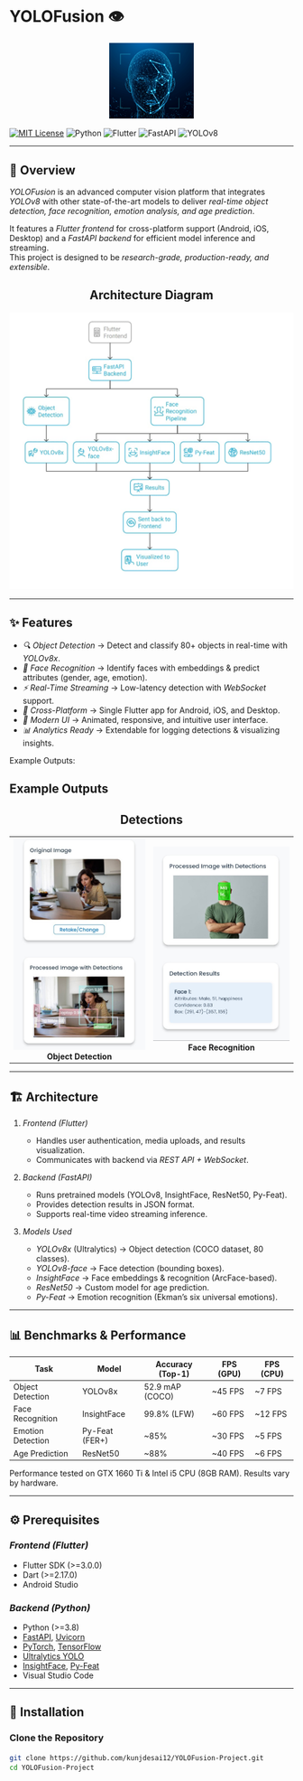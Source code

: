 # YOLOFusion 👁️  

<p align="center">
  <img src="Docs/logo.png" alt="Logo" width="150">
</p>

<!-- <h1 align="center">YOLOFusion Project</h1> -->

[![MIT License](https://img.shields.io/badge/License-MIT-green.svg)](LICENSE)
![Python](https://img.shields.io/badge/Python-3.8+-blue.svg)
![Flutter](https://img.shields.io/badge/Flutter-3.0+-blue.svg)
![FastAPI](https://img.shields.io/badge/FastAPI-0.95+-teal.svg)
![YOLOv8](https://img.shields.io/badge/YOLOv8-Object%20Detection-red.svg)

---

## 📝 Overview  
*YOLOFusion* is an advanced computer vision platform that integrates *YOLOv8* with other state-of-the-art models to deliver *real-time object detection, face recognition, emotion analysis, and age prediction*.  

It features a *Flutter frontend* for cross-platform support (Android, iOS, Desktop) and a *FastAPI backend* for efficient model inference and streaming.  
This project is designed to be *research-grade, production-ready, and extensible*.  
<h2 align="center">Architecture Diagram</h2>
<p align="center">
  <img src="Docs/Architecture.jpg" alt="Architecture" width="600"/>
</p>

---

## ✨ Features  

- *🔍 Object Detection* → Detect and classify 80+ objects in real-time with *YOLOv8x*.  
- *👤 Face Recognition* → Identify faces with embeddings & predict attributes (gender, age, emotion).  
- *⚡ Real-Time Streaming* → Low-latency detection with *WebSocket* support.  
- *📱 Cross-Platform* → Single Flutter app for Android, iOS, and Desktop.  
- *🎨 Modern UI* → Animated, responsive, and intuitive user interface.  
- *📊 Analytics Ready* → Extendable for logging detections & visualizing insights.  

Example Outputs:  
## Example Outputs  

<h2 align="center">Detections</h2>

<p align="center">
  <table>
    <tr>
      <td align="center">
        <img src="Docs/Object_Detection1.jpg" alt="Object Detection" width="400"/><br>
        <b>Object Detection</b>
      </td>
      <td align="center">
        <img src="Docs/Face_Recognition.jpg" alt="Face Recognition" width="400"/><br>
        <b>Face Recognition</b>
      </td>
    </tr>
  </table>
</p>

---

## 🏗 Architecture  

1. *Frontend (Flutter)*  
   - Handles user authentication, media uploads, and results visualization.  
   - Communicates with backend via *REST API + WebSocket*.  

2. *Backend (FastAPI)*  
   - Runs pretrained models (YOLOv8, InsightFace, ResNet50, Py-Feat).  
   - Provides detection results in JSON format.  
   - Supports real-time video streaming inference.  

3. *Models Used*  
   - *YOLOv8x* (Ultralytics) → Object detection (COCO dataset, 80 classes).  
   - *YOLOv8-face* → Face detection (bounding boxes).  
   - *InsightFace* → Face embeddings & recognition (ArcFace-based).  
   - *ResNet50* → Custom model for age prediction.  
   - *Py-Feat* → Emotion recognition (Ekman’s six universal emotions).  

---

## 📊 Benchmarks & Performance  

| Task              | Model          | Accuracy (Top-1) | FPS (GPU) | FPS (CPU) |
|-------------------|----------------|------------------|-----------|-----------|
| Object Detection  | YOLOv8x        | 52.9 mAP (COCO) | ~45 FPS   | ~7 FPS    |
| Face Recognition  | InsightFace    | 99.8% (LFW)     | ~60 FPS   | ~12 FPS   |
| Emotion Detection | Py-Feat (FER+) | ~85%            | ~30 FPS   | ~5 FPS    |
| Age Prediction    | ResNet50       | ~88%            | ~40 FPS   | ~6 FPS    |

Performance tested on GTX 1660 Ti & Intel i5 CPU (8GB RAM). Results vary by hardware.  

---

## ⚙ Prerequisites  

### *Frontend (Flutter)*  
- Flutter SDK (>=3.0.0)  
- Dart (>=2.17.0)  
- Android Studio

### *Backend (Python)*  
- Python (>=3.8)  
- [FastAPI](https://fastapi.tiangolo.com/), [Uvicorn](https://www.uvicorn.org/)  
- [PyTorch](https://pytorch.org/), [TensorFlow](https://www.tensorflow.org/)  
- [Ultralytics YOLO](https://github.com/ultralytics/ultralytics)  
- [InsightFace](https://github.com/deepinsight/insightface), [Py-Feat](https://py-feat.org/)  
- Visual Studio Code 

---

## 🔧 Installation  

### Clone the Repository  
```bash
git clone https://github.com/kunjdesai12/YOLOFusion-Project.git
cd YOLOFusion-Project
